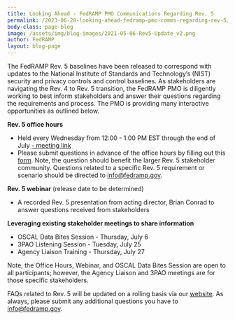```yaml
---
title: Looking Ahead - FedRAMP PMO Communications Regarding Rev. 5
permalink: /2023-06-28-looking-ahead-fedramp-pmo-comms-regarding-rev-5/
body-class: page-blog
image: /assets/img/blog-images/2021-05-06-Rev5-Update_v2.png
author: FedRAMP
layout: blog-page
---
```

The FedRAMP Rev. 5 baselines have been released to correspond with updates to the National Institute of Standards and Technology’s (NIST) security and privacy controls and control baselines. As stakeholders are navigating the Rev. 4 to Rev. 5 transition, the FedRAMP PMO is diligently working to  best inform stakeholders  and answer their questions regarding the requirements and process. The PMO is providing many interactive opportunities as outlined below.   

<b>Rev. 5 office hours</b>
- Held every Wednesday from 12:00 - 1:00 PM EST through the end of July <a href="https://gsa.zoomgov.com/j/1606153784?pwd=Szd1R0tlUVEwaXpMQkJtU3FBUndXdz09#success" target="_blank" rel="noopener noreferrer">- meeting link</a>
- Please submit questions in advance of the office hours by filling out this <a href="https://app.smartsheetgov.com/b/form/63624b554d71481aace33d3fc1380aed" target="_blank" rel="noopener noreferrer">form</a>. Note, the question should benefit the larger Rev. 5 stakeholder community. Questions related to a specific Rev. 5 requirement or scenario should be directed to <a href="mailto:info@fedramp.gov">info@fedramp.gov</a>.

<b>Rev. 5 webinar</b> (release date to be determined)
- A recorded Rev. 5 presentation from acting director, Brian Conrad to answer questions received from stakeholders 

<b>Leveraging existing stakeholder meetings to share information</b>
- OSCAL Data Bites Session - Thursday, July 6 
- 3PAO Listening Session - Tuesday, July 25
- Agency Liaison Training - Thursday,  July 27


Note, the Office Hours, Webinar, and OSCAL Data Bites Session are open to all participants; however, the Agency Liaison and 3PAO meetings are for those specific stakeholders.

FAQs related to Rev. 5 will be updated on a rolling basis via our <a href="https://www.fedramp.gov/faqs/" target="_blank" rel="noopener noreferrer">website</a>. As always, please submit any additional questions you have to <a href="mailto:info@fedramp.gov">info@fedramp.gov</a>.
